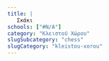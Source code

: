 ```yaml
---
title: |
   Σκάκι
schools: ["#N/A"]
category: "Κλειστού Χώρου"
slugSubcategory: "chess"
slugCategory: "kleistou-xorou"
---
```


